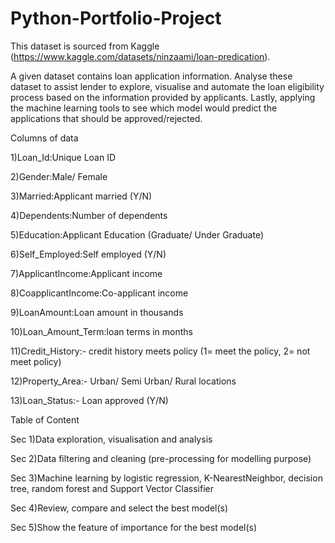 # Python-Portfolio-Project
This dataset is sourced from Kaggle (https://www.kaggle.com/datasets/ninzaami/loan-predication). 


A given dataset contains loan application information. Analyse these dataset to assist lender to explore, visualise and automate the loan eligibility process based on the information provided by applicants. Lastly, applying the machine learning tools to see which model would predict the applications that should be approved/rejected. 


Columns of data 

1)Loan_Id:Unique Loan ID

2)Gender:Male/ Female

3)Married:Applicant married (Y/N)

4)Dependents:Number of dependents

5)Education:Applicant Education (Graduate/ Under Graduate)

6)Self_Employed:Self employed (Y/N)

7)ApplicantIncome:Applicant income

8)CoapplicantIncome:Co-applicant income

9)LoanAmount:Loan amount in thousands

10)Loan_Amount_Term:loan terms in months

11)Credit_History:- credit history meets policy (1= meet the policy, 2= not meet policy)

12)Property_Area:- Urban/ Semi Urban/ Rural locations

13)Loan_Status:- Loan approved (Y/N)


Table of Content

Sec 1)Data exploration, visualisation and analysis

Sec 2)Data filtering and cleaning (pre-processing for modelling purpose)

Sec 3)Machine learning by logistic regression, K-NearestNeighbor, decision tree, random forest and Support Vector Classifier

Sec 4)Review, compare and select the best model(s)

Sec 5)Show the feature of importance for the best model(s)
